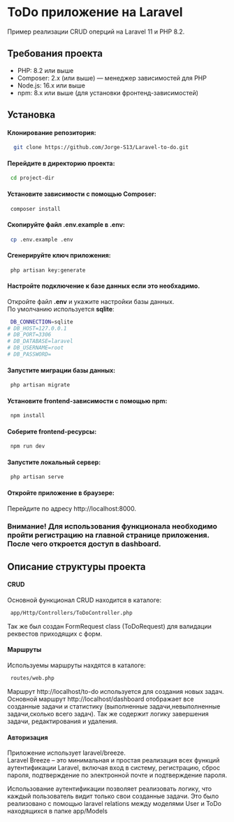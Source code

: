 
# ToDo приложение на Laravel

Пример реализации CRUD оперций на Laravel 11 и PHP 8.2.

## Требования проекта
- PHP: 8.2 или выше
- Composer: 2.x (или выше) — менеджер зависимостей для PHP
- Node.js: 16.x или выше
- npm: 8.x или выше (для установки фронтенд-зависимостей)


## Установка

#### Клонирование репозитория:
```bash
  git clone https://github.com/Jorge-S13/Laravel-to-do.git
```
#### Перейдите в директорию проекта:
 ```bash
  cd project-dir
```
#### Установите зависимости с помощью **Composer**:
 ```bash
  composer install
```
#### Скопируйте файл **.env.example** в **.env**:
 ```bash
  cp .env.example .env
```
#### Сгенерируйте ключ приложения:
 ```bash
  php artisan key:generate
```
#### Настройте подключение к базе данных если это необхадимо.
Откройте файл **.env** и укажите настройки базы данных.\
По умолчанию используется **sqlite**:
 ```bash
  DB_CONNECTION=sqlite
# DB_HOST=127.0.0.1
# DB_PORT=3306
# DB_DATABASE=laravel
# DB_USERNAME=root
# DB_PASSWORD=
```
#### Запустите миграции базы данных:
 ```bash
  php artisan migrate
```
#### Установите **frontend**-зависимости с помощью **npm**:
 ```bash
  npm install
```
#### Соберите **frontend**-ресурсы:
 ```bash
  npm run dev
```
#### Запустите локальный сервер:
 ```bash
  php artisan serve
```
#### Откройте приложение в браузере:
Перейдите по адресу http://localhost:8000.
### Внимание! Для использования функционала необходимо пройти регистрацию на главной странице приложения. После чего откроется доступ в dashboard.
## Описание структуры проекта

#### CRUD
Основной функционал CRUD находится в каталоге:
 ```bash
  app/Http/Controllers/ToDoController.php
```
Так же был создан FormRequest class (ToDoRequest) для валидации реквестов приходящих с форм.
#### Маршруты
Используемы маршруты нахдятся в каталоге:
 ```bash
  routes/web.php
```
Маршрут http://localhost/to-do используется для создания новых задач.\
Основной маршрут  http://localhost/dashboard отображает все созданные задачи и статистику (выполненные задачи,невыполненные задачи,сколько всего задач). Так же содержит логику завершения задачи, редактирования и удаления.
#### Авторизация
Приложение использует laravel/breeze.\
Laravel Breeze – это минимальная и простая реализация всех функций аутентификации Laravel, включая вход в систему, регистрацию, сброс пароля, подтверждение по электронной почте и подтверждение пароля.

Использование аутентификации позволяет реализовать логику, что каждый пользователь видит только свои созданные задачи. Это было реализовано с помощью laravel relations между моделями User и ToDo находящихся в папке app/Models

